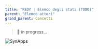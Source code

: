 ```yaml
---
title: "REDY | Elenco degli stati [TODO]"
parent: "Elenco attori"
grand_parent: Concetti
---
```



> 🚧 in progress...

![SynApps](../../assets/under-progress.gif)
